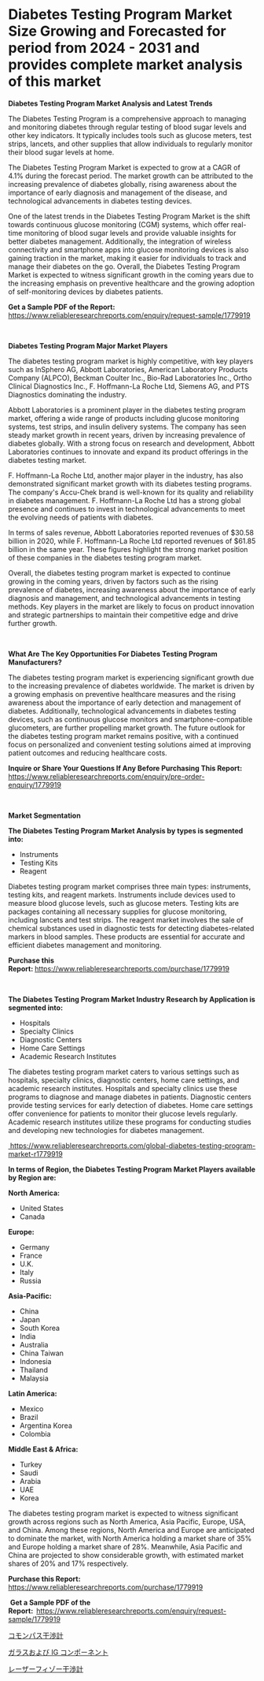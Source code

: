 <p><h1>Diabetes Testing Program Market Size Growing and Forecasted for period from 2024 - 2031 and provides complete market analysis of this market</h1></p><p><strong>Diabetes Testing Program Market Analysis and Latest Trends</strong></p>
<p><p>The Diabetes Testing Program is a comprehensive approach to managing and monitoring diabetes through regular testing of blood sugar levels and other key indicators. It typically includes tools such as glucose meters, test strips, lancets, and other supplies that allow individuals to regularly monitor their blood sugar levels at home.</p><p>The Diabetes Testing Program Market is expected to grow at a CAGR of 4.1% during the forecast period. The market growth can be attributed to the increasing prevalence of diabetes globally, rising awareness about the importance of early diagnosis and management of the disease, and technological advancements in diabetes testing devices.</p><p>One of the latest trends in the Diabetes Testing Program Market is the shift towards continuous glucose monitoring (CGM) systems, which offer real-time monitoring of blood sugar levels and provide valuable insights for better diabetes management. Additionally, the integration of wireless connectivity and smartphone apps into glucose monitoring devices is also gaining traction in the market, making it easier for individuals to track and manage their diabetes on the go. Overall, the Diabetes Testing Program Market is expected to witness significant growth in the coming years due to the increasing emphasis on preventive healthcare and the growing adoption of self-monitoring devices by diabetes patients.</p></p>
<p><strong>Get a Sample PDF of the Report:&nbsp;</strong> <a href="https://www.reliableresearchreports.com/enquiry/request-sample/1779919">https://www.reliableresearchreports.com/enquiry/request-sample/1779919</a></p>
<p>&nbsp;</p>
<p><strong>Diabetes Testing Program Major Market Players</strong></p>
<p><p>The diabetes testing program market is highly competitive, with key players such as InSphero AG, Abbott Laboratories, American Laboratory Products Company (ALPCO), Beckman Coulter Inc., Bio-Rad Laboratories Inc., Ortho Clinical Diagnostics Inc., F. Hoffmann-La Roche Ltd, Siemens AG, and PTS Diagnostics dominating the industry.</p><p>Abbott Laboratories is a prominent player in the diabetes testing program market, offering a wide range of products including glucose monitoring systems, test strips, and insulin delivery systems. The company has seen steady market growth in recent years, driven by increasing prevalence of diabetes globally. With a strong focus on research and development, Abbott Laboratories continues to innovate and expand its product offerings in the diabetes testing market.</p><p>F. Hoffmann-La Roche Ltd, another major player in the industry, has also demonstrated significant market growth with its diabetes testing programs. The company's Accu-Chek brand is well-known for its quality and reliability in diabetes management. F. Hoffmann-La Roche Ltd has a strong global presence and continues to invest in technological advancements to meet the evolving needs of patients with diabetes.</p><p>In terms of sales revenue, Abbott Laboratories reported revenues of $30.58 billion in 2020, while F. Hoffmann-La Roche Ltd reported revenues of $61.85 billion in the same year. These figures highlight the strong market position of these companies in the diabetes testing program market.</p><p>Overall, the diabetes testing program market is expected to continue growing in the coming years, driven by factors such as the rising prevalence of diabetes, increasing awareness about the importance of early diagnosis and management, and technological advancements in testing methods. Key players in the market are likely to focus on product innovation and strategic partnerships to maintain their competitive edge and drive further growth.</p></p>
<p>&nbsp;</p>
<p><strong>What Are The Key Opportunities For Diabetes Testing Program Manufacturers?</strong></p>
<p><p>The diabetes testing program market is experiencing significant growth due to the increasing prevalence of diabetes worldwide. The market is driven by a growing emphasis on preventive healthcare measures and the rising awareness about the importance of early detection and management of diabetes. Additionally, technological advancements in diabetes testing devices, such as continuous glucose monitors and smartphone-compatible glucometers, are further propelling market growth. The future outlook for the diabetes testing program market remains positive, with a continued focus on personalized and convenient testing solutions aimed at improving patient outcomes and reducing healthcare costs.</p></p>
<p><strong>Inquire or Share Your Questions If Any Before Purchasing This Report:</strong> <a href="https://www.reliableresearchreports.com/enquiry/pre-order-enquiry/1779919">https://www.reliableresearchreports.com/enquiry/pre-order-enquiry/1779919</a></p>
<p>&nbsp;</p>
<p><strong>Market Segmentation</strong></p>
<p><strong>The Diabetes Testing Program Market Analysis by types is segmented into:</strong></p>
<p><ul><li>Instruments</li><li>Testing Kits</li><li>Reagent</li></ul></p>
<p><p>Diabetes testing program market comprises three main types: instruments, testing kits, and reagent markets. Instruments include devices used to measure blood glucose levels, such as glucose meters. Testing kits are packages containing all necessary supplies for glucose monitoring, including lancets and test strips. The reagent market involves the sale of chemical substances used in diagnostic tests for detecting diabetes-related markers in blood samples. These products are essential for accurate and efficient diabetes management and monitoring.</p></p>
<p><strong>Purchase this Report:&nbsp;</strong><a href="https://www.reliableresearchreports.com/purchase/1779919">https://www.reliableresearchreports.com/purchase/1779919</a></p>
<p>&nbsp;</p>
<p><strong>The Diabetes Testing Program Market Industry Research by Application is segmented into:</strong></p>
<p><ul><li>Hospitals</li><li>Specialty Clinics</li><li>Diagnostic Centers</li><li>Home Care Settings</li><li>Academic Research Institutes</li></ul></p>
<p><p>The diabetes testing program market caters to various settings such as hospitals, specialty clinics, diagnostic centers, home care settings, and academic research institutes. Hospitals and specialty clinics use these programs to diagnose and manage diabetes in patients. Diagnostic centers provide testing services for early detection of diabetes. Home care settings offer convenience for patients to monitor their glucose levels regularly. Academic research institutes utilize these programs for conducting studies and developing new technologies for diabetes management.</p></p>
<p><a href="https://www.reliableresearchreports.com/global-diabetes-testing-program-market-r1779919">&nbsp;https://www.reliableresearchreports.com/global-diabetes-testing-program-market-r1779919</a></p>
<p><strong>In terms of Region, the Diabetes Testing Program Market Players available by Region are:</strong></p>
<p>
    <p> <strong> North America: </strong>
        <ul>
            <li>United States</li>
            <li>Canada</li>
        </ul>
        </p> 
    <p> <strong> Europe: </strong>
        <ul>
            <li>Germany</li>
            <li>France</li>
            <li>U.K.</li>
            <li>Italy</li>
            <li>Russia</li>
        </ul>
        </p> 
    <p> <strong> Asia-Pacific: </strong>
        <ul>
            <li>China</li>
            <li>Japan</li>
            <li>South Korea</li>
            <li>India</li>
            <li>Australia</li>
            <li>China Taiwan</li>
            <li>Indonesia</li>
            <li>Thailand</li>
            <li>Malaysia</li>
        </ul>
        </p> 
    <p> <strong> Latin America: </strong>
        <ul>
            <li>Mexico</li>
            <li>Brazil</li>
            <li>Argentina Korea</li>
            <li>Colombia</li>
        </ul>
        </p> 
    <p> <strong> Middle East & Africa: </strong>
        <ul>
            <li>Turkey</li>
            <li>Saudi</li>
            <li>Arabia</li>
            <li>UAE</li>
            <li>Korea</li>
        </ul>
    </p>
    </p>
<p><p>The diabetes testing program market is expected to witness significant growth across regions such as North America, Asia Pacific, Europe, USA, and China. Among these regions, North America and Europe are anticipated to dominate the market, with North America holding a market share of 35% and Europe holding a market share of 28%. Meanwhile, Asia Pacific and China are projected to show considerable growth, with estimated market shares of 20% and 17% respectively.</p></p>
<p><strong>Purchase this Report: </strong><a href="https://www.reliableresearchreports.com/purchase/1779919">https://www.reliableresearchreports.com/purchase/1779919</a></p>
<p>&nbsp;<strong>Get a Sample PDF of the Report:&nbsp;&nbsp;</strong><a href="https://www.reliableresearchreports.com/enquiry/request-sample/1779919">https://www.reliableresearchreports.com/enquiry/request-sample/1779919</a></p>
<p><strong></strong></p>
<p><p><a href="https://github.com/oafhukehf4709715/Market-Research-Report-List-2/blob/main/2820027105521.md">コモンパス干渉計</a></p><p><a href="https://github.com/dzy793153605/Market-Research-Report-List-2/blob/main/3409404105522.md">ガラスおよび IG コンポーネント</a></p><p><a href="https://github.com/LuzHills1972/Market-Research-Report-List-1/blob/main/3645165105520.md">レーザーフィゾー干渉計</a></p></p>
